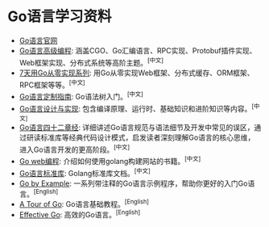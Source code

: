 # Go语言学习资料

- [Go语言官网](https://go.dev/)
- [Go语言高级编程](https://github.com/chai2010/advanced-go-programming-book): 涵盖CGO、Go汇编语言、RPC实现、Protobuf插件实现、Web框架实现、分布式系统等高阶主题。<sup>[中文]</sup>
- [7天用Go从零实现系列](https://github.com/geektutu/7days-golang): 用Go从零实现Web框架、分布式缓存、ORM框架、RPC框架等等。<sup>[中文]</sup>
- [Go语言定制指南](https://github.com/chai2010/go-ast-book): Go语法树入门。<sup>[中文]</sup>
- [Go语言设计与实现](https://draveness.me/golang/): 包含编译原理、运行时、基础知识和进阶知识等内容。<sup>[中文]</sup>
- [Go语言四十二章经](https://github.com/ffhelicopter/Go42): 详细讲述Go语言规范与语法细节及开发中常见的误区，通过研读标准库等经典代码设计模式，启发读者深刻理解Go语言的核心思维，进入Go语言开发的更高阶段。<sup>[中文]</sup>
- [Go web编程](https://astaxie.gitbooks.io/build-web-application-with-golang/content/zh/): 介绍如何使用golang构建网站的书籍。<sup>[中文]</sup>
- [Go语言标准库](https://books.studygolang.com/The-Golang-Standard-Library-by-Example/): Golang标准库文档。<sup>[中文]</sup>
- [Go by Example](https://gobyexample.com/): 一系列带注释的Go语言示例程序，帮助你更好的入门Go语言。<sup>[English]</sup>
- [A Tour of Go](https://go.dev/tour/welcome/1): Go语言基础教程。<sup>[English]</sup>
- [Effective Go](https://go.dev/doc/effective_go): 高效的Go语言。<sup>[English]</sup>

